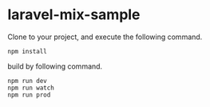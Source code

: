 # laravel-mix-sample

Clone to your project, and execute the following command.

```
npm install
```

build by following command.

```
npm run dev
npm run watch
npm run prod
```
